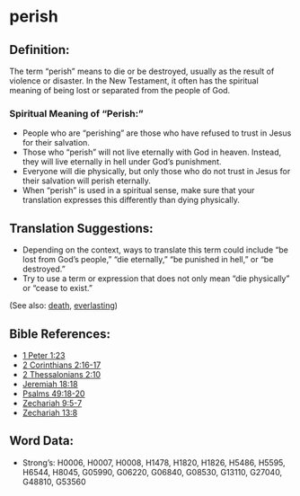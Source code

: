 # perish

## Definition:

The term “perish” means to die or be destroyed, usually as the result of violence or disaster. In the New Testament, it often has the spiritual meaning of being lost or separated from the people of God.

### Spiritual Meaning of “Perish:”

* People who are “perishing” are those who have refused to trust in Jesus for their salvation.
* Those who “perish” will not live eternally with God in heaven. Instead, they will live eternally in hell under God’s punishment.
* Everyone will die physically, but only those who do not trust in Jesus for their salvation will perish eternally.
* When “perish” is used in a spiritual sense, make sure that your translation expresses this differently than dying physically.

## Translation Suggestions:

* Depending on the context, ways to translate this term could include “be lost from God’s people,” “die eternally,” “be punished in hell,” or “be destroyed.”
* Try to use a term or expression that does not only mean “die physically” or “cease to exist.”

(See also: [death](../other/death.md), [everlasting](../kt/eternity.md))

## Bible References:

* [1 Peter 1:23](rc://en/tn/help/1pe/01/23)
* [2 Corinthians 2:16-17](rc://en/tn/help/2co/02/16)
* [2 Thessalonians 2:10](rc://en/tn/help/2th/02/10)
* [Jeremiah 18:18](rc://en/tn/help/jer/18/18)
* [Psalms 49:18-20](rc://en/tn/help/psa/049/018)
* [Zechariah 9:5-7](rc://en/tn/help/zec/09/05)
* [Zechariah 13:8](rc://en/tn/help/zec/13/08)

## Word Data:

* Strong’s: H0006, H0007, H0008, H1478, H1820, H1826, H5486, H5595, H6544, H8045, G05990, G06220, G06840, G08530, G13110, G27040, G48810, G53560
